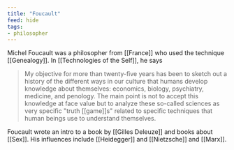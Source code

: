 ```yaml
---
title: "Foucault"
feed: hide
tags:
- philosopher
---
```


Michel Foucault was a philosopher from [[France]] who used the technique [[Genealogy]]. In [[Technologies of the Self]], he says 

> My objective for more than twenty-five years has been to sketch out a history of the different ways in our culture that humans develop knowledge about themselves: economics, biology, psychiatry, medicine, and penology. The main point is not to accept this knowledge at face value but to analyze these so-called sciences as very specific "truth [[game]]s" related to specific techniques that human beings use to understand themselves. 


Foucault wrote an intro to a book by [[Gilles Deleuze]] and books about [[Sex]]. His influences include [[Heidegger]] and [[Nietzsche]] and [[Marx]]. 